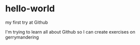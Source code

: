 # hello-world
my first try at Github

I'm trying to learn all about Github so I can create exercises on gerrymandering
